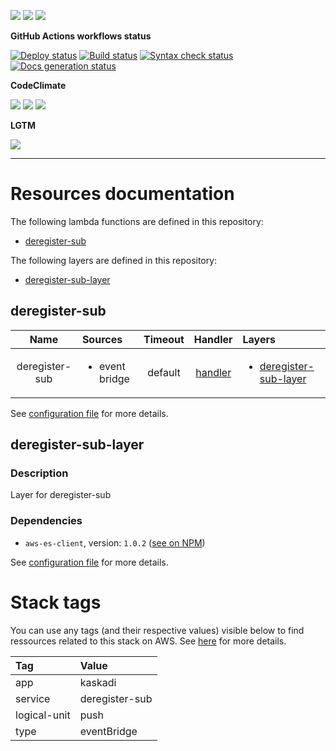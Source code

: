 ![](https://img.shields.io/github/package-json/v/kaskadi/auto-deregister-sub)
![](https://img.shields.io/badge/code--style-standard-blue)
![](https://img.shields.io/github/license/kaskadi/auto-deregister-sub?color=blue)

**GitHub Actions workflows status**

[![Deploy status](https://img.shields.io/github/workflow/status/kaskadi/auto-deregister-sub/deploy?label=deployed&logo=Amazon%20AWS)](https://github.com/kaskadi/auto-deregister-sub/actions?query=workflow%3Adeploy)
[![Build status](https://img.shields.io/github/workflow/status/kaskadi/auto-deregister-sub/build?label=build&logo=mocha)](https://github.com/kaskadi/auto-deregister-sub/actions?query=workflow%3Abuild)
[![Syntax check status](https://img.shields.io/github/workflow/status/kaskadi/auto-deregister-sub/syntax-check?label=syntax-check&logo=serverless)](https://github.com/kaskadi/auto-deregister-sub/actions?query=workflow%3Asyntax-check)
[![Docs generation status](https://img.shields.io/github/workflow/status/kaskadi/auto-deregister-sub/generate-docs?label=docs&logo=read-the-docs)](https://github.com/kaskadi/auto-deregister-sub/actions?query=workflow%3Agenerate-docs)

**CodeClimate**

[![](https://img.shields.io/codeclimate/maintainability/kaskadi/auto-deregister-sub?label=maintainability&logo=Code%20Climate)](https://codeclimate.com/github/kaskadi/auto-deregister-sub)
[![](https://img.shields.io/codeclimate/tech-debt/kaskadi/auto-deregister-sub?label=technical%20debt&logo=Code%20Climate)](https://codeclimate.com/github/kaskadi/auto-deregister-sub)
[![](https://img.shields.io/codeclimate/coverage/kaskadi/auto-deregister-sub?label=test%20coverage&logo=Code%20Climate)](https://codeclimate.com/github/kaskadi/auto-deregister-sub)

**LGTM**

[![](https://img.shields.io/lgtm/grade/javascript/github/kaskadi/auto-deregister-sub?label=code%20quality&logo=LGTM)](https://lgtm.com/projects/g/kaskadi/auto-deregister-sub/?mode=list&logo=LGTM)

<!-- You can add badges inside of this section if you'd like -->

****

<!-- automatically generated documentation will be placed in here -->
# Resources documentation

The following lambda functions are defined in this repository:
- [deregister-sub](#deregister-sub)

The following layers are defined in this repository:
- [deregister-sub-layer](#deregister-sub-layer)

## deregister-sub <a name="deregister-sub"></a>

|      Name      | Sources                        | Timeout |             Handler            | Layers                                                          |
| :------------: | :----------------------------- | :-----: | :----------------------------: | :-------------------------------------------------------------- |
| deregister-sub | <ul><li>event bridge</li></ul> | default | [handler](./deregister-sub.js) | <ul><li>[deregister-sub-layer](#deregister-sub-layer)</li></ul> |

See [configuration file](./serverless.yml) for more details.

## deregister-sub-layer <a name="deregister-sub-layer"></a>

### Description

Layer for deregister-sub

### Dependencies

- `aws-es-client`, version: `1.0.2` ([see on NPM](https://www.npmjs.com/package/aws-es-client))

See [configuration file](./serverless.yml) for more details.

# Stack tags

You can use any tags (and their respective values) visible below to find ressources related to this stack on AWS. See [here](https://docs.amazonaws.cn/en_us/AWSCloudFormation/latest/UserGuide/aws-properties-resource-tags.html) for more details.

| Tag          | Value          |
| :----------- | :------------- |
| app          | kaskadi        |
| service      | deregister-sub |
| logical-unit | push           |
| type         | eventBridge    |
<!-- automatically generated documentation will be placed in here -->

<!-- You can customize this template as you'd like! -->
